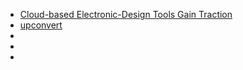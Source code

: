 
* [Cloud-based Electronic-Design Tools Gain Traction](http://spectrum.ieee.org/geek-life/hands-on/cloudbased-electronicdesign-tools-gain-traction)
* [upconvert](http://blog.upverter.com/)
* []()
* []()
* []()

